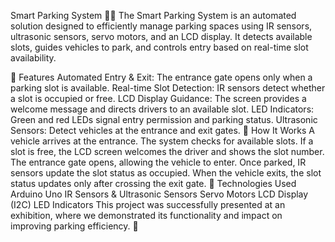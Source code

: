Smart Parking System 🚗🔧
The Smart Parking System is an automated solution designed to efficiently manage parking spaces using IR sensors, ultrasonic sensors, servo motors, and an LCD display. It detects available slots, guides vehicles to park, and controls entry based on real-time slot availability.

🔹 Features
Automated Entry & Exit: The entrance gate opens only when a parking slot is available.
Real-time Slot Detection: IR sensors detect whether a slot is occupied or free.
LCD Display Guidance: The screen provides a welcome message and directs drivers to an available slot.
LED Indicators: Green and red LEDs signal entry permission and parking status.
Ultrasonic Sensors: Detect vehicles at the entrance and exit gates.
🔹 How It Works
A vehicle arrives at the entrance. The system checks for available slots.
If a slot is free, the LCD screen welcomes the driver and shows the slot number.
The entrance gate opens, allowing the vehicle to enter.
Once parked, IR sensors update the slot status as occupied.
When the vehicle exits, the slot status updates only after crossing the exit gate.
🔹 Technologies Used
Arduino Uno
IR Sensors & Ultrasonic Sensors
Servo Motors
LCD Display (I2C)
LED Indicators
This project was successfully presented at an exhibition, where we demonstrated its functionality and impact on improving parking efficiency. 🚀
